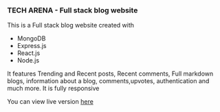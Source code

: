 <h3>TECH ARENA - Full stack blog website</h3>
<p>
    This is a Full stack blog website created with 
<ul>
    <li>MongoDB</li>
    <li>Express.js</li>
    <li>React.js</li>
    <li>Node.js</li>
</ul>
 It features Trending and Recent posts, Recent comments, Full markdown blogs, information about a blog, comments,upvotes, authentication and much more. It is fully responsive  
</p>

<p>
    You can view live version <a href="https://reactfstackblog.herokuapp.com/" target="_blank">here</a>
</p>